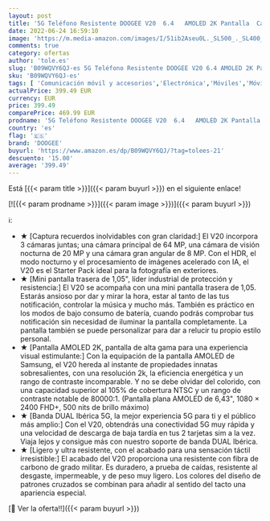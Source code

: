 ```yaml
---
layout: post
title: '5G Teléfono Resistente DOOGEE V20  6.4   AMOLED 2K Pantalla  Cámara Triple AI 64MP+Cámara Visión Nocturna 20MP  Móvil Impermeable Android 11  Dimensión 700 Octa Core 8GB+256GB Dual SIM NFC Negro'
date: 2022-06-24 16:59:10
image: 'https://m.media-amazon.com/images/I/51ib2Aseu0L._SL500_._SL400_.jpg'
comments: true
category: ofertas
author: 'tole.es'
slug: 'B09WQVY6QJ-es 5G Teléfono Resistente DOOGEE V20 6.4 AMOLED 2K Pantalla...'
sku: 'B09WQVY6QJ-es'
tags: [ 'Comunicación móvil y accesorios','Electrónica','Móviles','Móviles y smartphones libres','android','doogee','🇪🇸', ]
actualPrice: 399.49 EUR
currency: EUR
price: 399.49
comparePrice: 469.99 EUR
prodname: '5G Teléfono Resistente DOOGEE V20  6.4   AMOLED 2K Pantalla  Cámara Triple AI 64MP+Cámara Visión Nocturna 20MP  Móvil Impermeable Android 11  Dimensión 700 Octa Core 8GB+256GB Dual SIM NFC Negro'
country: 'es'
flag: '🇪🇸'
brand: 'DOOGEE'
buyurl: 'https://www.amazon.es/dp/B09WQVY6QJ/?tag=tolees-21'
descuento: '15.00'
average: '399.49'
---
```


Está [{{< param title >}}]({{< param buyurl >}}) en el siguiente enlace!

[![{{< param prodname >}}]({{< param image >}})]({{< param buyurl >}})

ℹ️:

- ★ [Captura recuerdos inolvidables con gran claridad:] El V20 incorpora 3 cámaras juntas; una cámara principal de 64 MP, una cámara de visión nocturna de 20 MP y una cámara gran angular de 8 MP. Con el HDR, el modo nocturno y el procesamiento de imágenes acelerado con IA, el V20 es el Starter Pack ideal para la fotografía en exteriores.
- ★ [Mini pantalla trasera de 1,05", líder industrial de protección y resistencia:] El V20 se acompaña con una mini pantalla trasera de 1,05. Estarás ansioso por dar y mirar la hora, estar al tanto de las tus notificación, controlar la música y mucho más. También es práctico en los modos de bajo consumo de batería, cuando podrás comprobar tus notificación sin necesidad de iluminar la pantalla completamente. La pantalla también se puede personalizar para dar a relucir tu propio estilo personal.
- ★ [Pantalla AMOLED 2K, pantalla de alta gama para una experiencia visual estimulante:] Con la equipación de la pantalla AMOLED de Samsung, el V20 hereda al instante de propiedades innatas sobresalientes, con una resolución 2k, la eficiencia energética y un rango de contraste incomparable. Y no se debe olvidar del colorido, con una capacidad superior al 105% de cobertura NTSC y un rango de contraste notable de 80000:1. (Pantalla plana AMOLED de 6,43", 1080 × 2400 FHD+, 500 nits de brillo máximo)
- ★ [Banda DUAL Ibérica 5G, la mejor experiencia 5G para ti y el público más amplio:] Con el V20, obtendrás una conectividad 5G muy rápida y una velocidad de descarga de baja tardía en tus 2 tarjetas sim a la vez. Viaja lejos y consigue más con nuestro soporte de banda DUAL Ibérica.
- ★ [Ligero y ultra resistente, con el acabado para una sensación táctil irresistible:] El acabado del V20 proporciona una resistente con fibra de carbono de grado militar. Es duradero, a prueba de caídas, resistente al desgaste, impermeable, y de peso muy ligero. Los colores del diseño de patrones cruzados se combinan para añadir al sentido del tacto una apariencia especial.

[🛒 Ver la oferta!!]({{< param buyurl >}})
